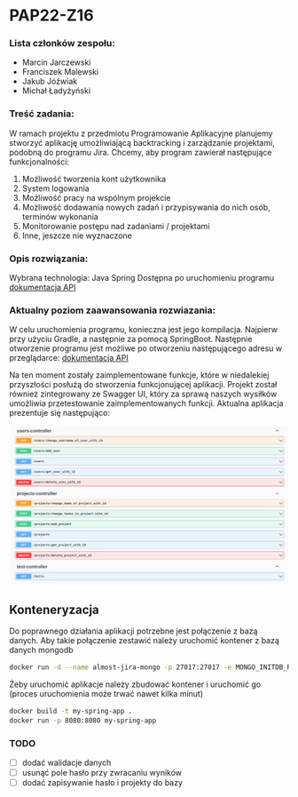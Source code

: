 # PAP22-Z16

### Lista członków zespołu:
<ul>
    <li>Marcin Jarczewski</li>
    <li>Franciszek Malewski</li>
    <li>Jakub Jóźwiak</li>
    <li>Michał Ładyżyński</li>
</ul>

### Treść zadania:
W ramach projektu z przedmiotu Programowanie Aplikacyjne planujemy stworzyć aplikację umożliwiającą backtracking i zarządzanie projektami, podobną do programu Jira. Chcemy, aby program zawierał następujące funkcjonalności:
<ol>
    <li>Możliwość tworzenia kont użytkownika</li>
    <li>System logowania</li>
    <li>Możliwość pracy na wspólnym projekcie</li>
    <li>Możliwość dodawania nowych zadań i przypisywania do nich osób, terminów wykonania</li>
    <li>Monitorowanie postępu nad zadaniami / projektami</li>
    <li>Inne, jeszcze nie wyznaczone</li>
</ol>

### Opis rozwiązania:
Wybrana technologia: Java Spring
Dostępna po uruchomieniu programu [dokumentacja API]

### Aktualny poziom zaawansowania rozwiazania:
W celu uruchomienia programu, konieczna jest jego kompilacja. Najpierw przy użyciu Gradle, a następnie za pomocą SpringBoot.
Następnie otworzenie programu jest możliwe po otworzeniu następującego adresu w przeglądarce: [dokumentacja API]

Na ten moment zostały zaimplementowane funkcje, które w niedalekiej przyszłości posłużą do stworzenia funkcjonującej aplikacji.
Projekt został również zintegrowany ze Swagger UI, który za sprawą naszych wysiłków umożliwia przetestowanie zaimplementowanych funkcji.
Aktualna aplikacja prezentuje się następująco:

![Current implementation](img/swagger.png)


## Konteneryzacja
Do poprawnego działania aplikacji potrzebne jest połączenie z bazą danych.
Aby takie połączenie zestawić należy uruchomić kontener z bazą danych mongodb
```bash
docker run -d --name almost-jira-mongo -p 27017:27017 -e MONGO_INITDB_ROOT_USERNAME=root -e MONGO_INITDB_ROOT_PASSWORD=okon2137 mongo
```

Żeby uruchomić aplikacje należy zbudować kontener i uruchomić go (proces uruchomienia może trwać nawet kilka minut)
```bash
docker build -t my-spring-app .
docker run -p 8080:8080 my-spring-app
```

### TODO
- [ ] dodać walidacje danych
- [ ] usunąć pole hasło przy zwracaniu wyników
- [ ] dodać zapisywanie hasło i projekty do bazy

[//]: # (/home/percival/.jdks/temurin-17.0.5/bin/java  -jar /home/percival/src/pap22z-z16/almost-jira/build/libs/almost-jira-0.0.1-SNAPSHOT-plain.jar)

[//]: # (link)
[dokumentacja API]: http://localhost:8080/swagger-ui/index.html